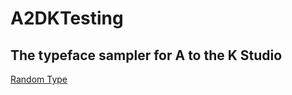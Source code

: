 # A2DKTesting <br/>
## The typeface sampler for A to the K Studio <br/>
<a href = https://baileyldremel.github.io/A2DKTrial/Random/> Random Type </a>
